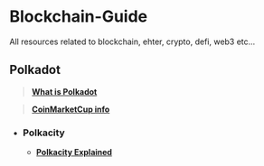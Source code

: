 # Blockchain-Guide
All resources related to blockchain, ehter, crypto, defi, web3 etc...


## Polkadot
  >[**What is Polkadot**](https://www.youtube.com/watch?v=YlAdEQp6ekM)
  
  >[**CoinMarketCup info**](https://coinmarketcap.com/currencies/polkadot-new/)
  - ### Polkacity
    - [**Polkacity Explained**](https://www.youtube.com/watch?v=owispALAhPc&t=453s) 


  
